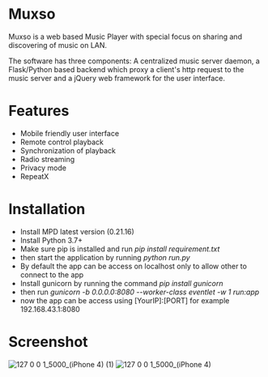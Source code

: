 # Muxso

Muxso is a web based Music Player with special focus on sharing and discovering of music on LAN.

The software has three components: A centralized music server daemon, a Flask/Python based backend which proxy a client's http request to the music server and a jQuery web framework for the user interface.


# Features
- Mobile friendly user interface
- Remote control playback
- Synchronization of playback
- Radio streaming
- Privacy mode
- RepeatX

# Installation
- Install MPD latest version (0.21.16)
- Install Python 3.7+
- Make sure pip is installed and run *pip install requirement.txt*
- then start the application by running *python run.py*
- By default the app can be access on localhost only to allow other to connect to the app
- Install gunicorn by running the command *pip install gunicorn*
- then run *gunicorn -b 0.0.0.0:8080 --worker-class eventlet -w 1 run:app*
- now the app can be access using [YourIP]:[PORT] for example 192.168.43.1:8080

# Screenshot
![127 0 0 1_5000_(iPhone 4) (1)](https://user-images.githubusercontent.com/87179125/127266588-92712bbf-d2a5-42a3-88d6-97566a75d42d.png)
![127 0 0 1_5000_(iPhone 4)](https://user-images.githubusercontent.com/87179125/127266603-cff80089-4f10-4d3c-9570-9d12ee262465.png)
